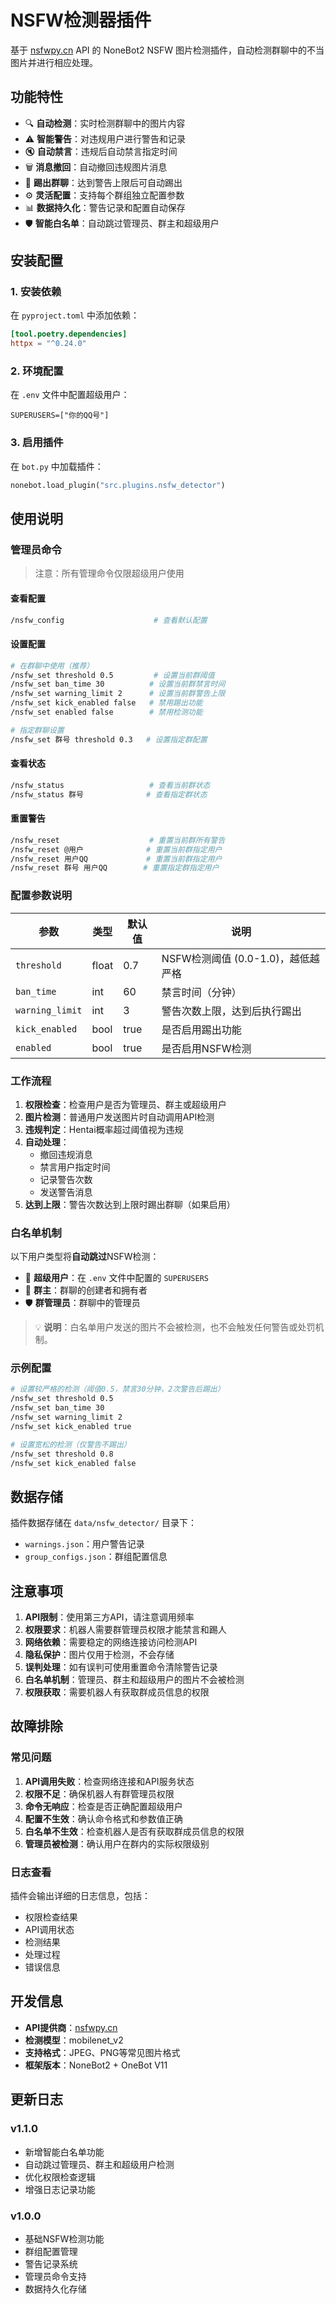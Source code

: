 # NSFW检测器插件

基于 [nsfwpy.cn](https://nsfwpy.cn) API 的 NoneBot2 NSFW 图片检测插件，自动检测群聊中的不当图片并进行相应处理。

## 功能特性

- 🔍 **自动检测**：实时检测群聊中的图片内容
- ⚠️ **智能警告**：对违规用户进行警告和记录
- 🔇 **自动禁言**：违规后自动禁言指定时间
- 🗑️ **消息撤回**：自动撤回违规图片消息
- 👢 **踢出群聊**：达到警告上限后可自动踢出
- ⚙️ **灵活配置**：支持每个群组独立配置参数
- 📊 **数据持久化**：警告记录和配置自动保存
- 🛡️ **智能白名单**：自动跳过管理员、群主和超级用户

## 安装配置

### 1. 安装依赖

在 `pyproject.toml` 中添加依赖：

```toml
[tool.poetry.dependencies]
httpx = "^0.24.0"
```

### 2. 环境配置

在 `.env` 文件中配置超级用户：

```env
SUPERUSERS=["你的QQ号"]
```

### 3. 启用插件

在 `bot.py` 中加载插件：

```python
nonebot.load_plugin("src.plugins.nsfw_detector")
```

## 使用说明

### 管理员命令

> 注意：所有管理命令仅限超级用户使用

#### 查看配置
```bash
/nsfw_config                    # 查看默认配置
```

#### 设置配置
```bash
# 在群聊中使用（推荐）
/nsfw_set threshold 0.5         # 设置当前群阈值
/nsfw_set ban_time 30          # 设置当前群禁言时间
/nsfw_set warning_limit 2      # 设置当前群警告上限
/nsfw_set kick_enabled false   # 禁用踢出功能
/nsfw_set enabled false        # 禁用检测功能

# 指定群聊设置
/nsfw_set 群号 threshold 0.3   # 设置指定群配置
```

#### 查看状态
```bash
/nsfw_status                   # 查看当前群状态
/nsfw_status 群号              # 查看指定群状态
```

#### 重置警告
```bash
/nsfw_reset                    # 重置当前群所有警告
/nsfw_reset @用户              # 重置当前群指定用户
/nsfw_reset 用户QQ             # 重置当前群指定用户
/nsfw_reset 群号 用户QQ        # 重置指定群指定用户
```

### 配置参数说明

| 参数 | 类型 | 默认值 | 说明 |
|------|------|--------|------|
| `threshold` | float | 0.7 | NSFW检测阈值 (0.0-1.0)，越低越严格 |
| `ban_time` | int | 60 | 禁言时间（分钟） |
| `warning_limit` | int | 3 | 警告次数上限，达到后执行踢出 |
| `kick_enabled` | bool | true | 是否启用踢出功能 |
| `enabled` | bool | true | 是否启用NSFW检测 |

### 工作流程

1. **权限检查**：检查用户是否为管理员、群主或超级用户
2. **图片检测**：普通用户发送图片时自动调用API检测
3. **违规判定**：Hentai概率超过阈值视为违规
4. **自动处理**：
   - 撤回违规消息
   - 禁言用户指定时间
   - 记录警告次数
   - 发送警告消息
5. **达到上限**：警告次数达到上限时踢出群聊（如果启用）

### 白名单机制

以下用户类型将**自动跳过**NSFW检测：

- 🔑 **超级用户**：在 `.env` 文件中配置的 `SUPERUSERS`
- 👑 **群主**：群聊的创建者和拥有者
- 🛡️ **群管理员**：群聊中的管理员

> 💡 **说明**：白名单用户发送的图片不会被检测，也不会触发任何警告或处罚机制。

### 示例配置

```bash
# 设置较严格的检测（阈值0.5，禁言30分钟，2次警告后踢出）
/nsfw_set threshold 0.5
/nsfw_set ban_time 30
/nsfw_set warning_limit 2
/nsfw_set kick_enabled true

# 设置宽松的检测（仅警告不踢出）
/nsfw_set threshold 0.8
/nsfw_set kick_enabled false
```

## 数据存储

插件数据存储在 `data/nsfw_detector/` 目录下：

- `warnings.json`：用户警告记录
- `group_configs.json`：群组配置信息

## 注意事项

1. **API限制**：使用第三方API，请注意调用频率
2. **权限要求**：机器人需要群管理员权限才能禁言和踢人
3. **网络依赖**：需要稳定的网络连接访问检测API
4. **隐私保护**：图片仅用于检测，不会存储
5. **误判处理**：如有误判可使用重置命令清除警告记录
6. **白名单机制**：管理员、群主和超级用户的图片不会被检测
7. **权限获取**：需要机器人有获取群成员信息的权限

## 故障排除

### 常见问题

1. **API调用失败**：检查网络连接和API服务状态
2. **权限不足**：确保机器人有群管理员权限
3. **命令无响应**：检查是否正确配置超级用户
4. **配置不生效**：确认命令格式和参数值正确
5. **白名单不生效**：检查机器人是否有获取群成员信息的权限
6. **管理员被检测**：确认用户在群内的实际权限级别

### 日志查看

插件会输出详细的日志信息，包括：
- 权限检查结果
- API调用状态
- 检测结果
- 处理过程
- 错误信息

## 开发信息

- **API提供商**：[nsfwpy.cn](https://nsfwpy.cn)
- **检测模型**：mobilenet_v2
- **支持格式**：JPEG、PNG等常见图片格式
- **框架版本**：NoneBot2 + OneBot V11

## 更新日志

### v1.1.0
- 新增智能白名单功能
- 自动跳过管理员、群主和超级用户检测
- 优化权限检查逻辑
- 增强日志记录功能

### v1.0.0
- 基础NSFW检测功能
- 群组配置管理
- 警告记录系统
- 管理员命令支持
- 数据持久化存储 